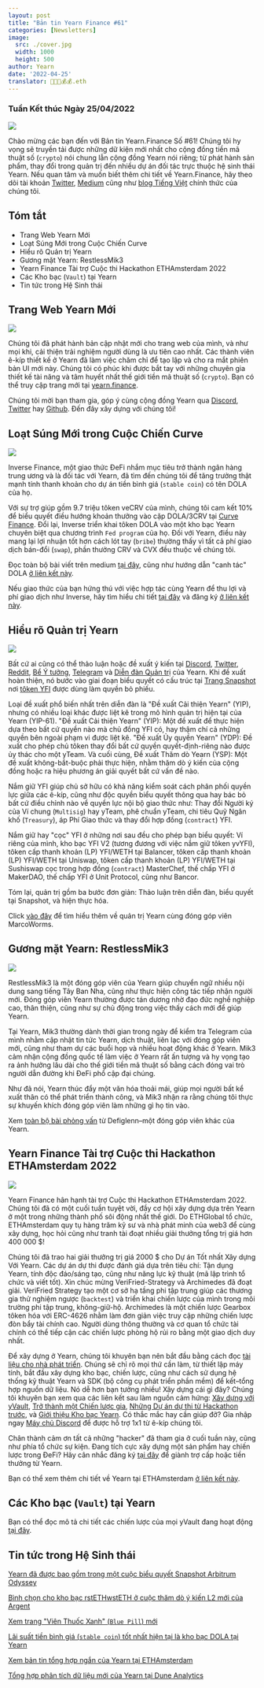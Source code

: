 ```yaml
---
layout: post
title: "Bản tin Yearn Finance #61"
categories: [Newsletters]
image:
  src: ./cover.jpg
  width: 1000
  height: 500
author: Yearn
date: '2022-04-25'
translator: 🤖💵💵💰💰.eth
---
```


### Tuần Kết thúc Ngày 25/04/2022

![](./cover.jpg?w=1000&h=500)

Chào mừng các bạn đến với Bản tin Yearn.Finance Số #61! Chúng tôi hy vọng sẽ truyền tải được những dữ kiện mới nhất cho cộng đồng tiền mã thuật số (`crypto`) nói chung lẫn cộng đồng Yearn nói riêng; từ phát hành sản phẩm, thay đổi trong quản trị đến nhiều dự án đối tác trực thuộc hệ sinh thái Yearn. Nếu quan tâm và muốn biết thêm chi tiết về Yearn.Finance, hãy theo dõi tài khoản [Twitter](https://twitter.com/iearnfinance), [Medium](https://medium.com/iearn) cũng như [blog Tiếng Việt](https://blog.yearn.finance/vi/) chính thức của chúng tôi.

## Tóm tắt

- Trang Web Yearn Mới
- Loạt Súng Mới trong Cuộc Chiến Curve
- Hiểu rõ Quản trị Yearn
- Gương mặt Yearn: RestlessMik3
- Yearn Finance Tài trợ Cuộc thi Hackathon ETHAmsterdam 2022
- Các Kho bạc (`Vault`) tại Yearn
- Tin tức trong Hệ Sinh thái

## Trang Web Yearn Mới

![](./image2.jpg?w=900&h=458)

Chúng tôi đã phát hành bản cập nhật mới cho trang web của mình, và như mọi khi, cải thiện trải nghiệm người dùng là ưu tiên cao nhất. Các thành viên ê-kíp thiết kế ở Yearn đã làm việc chăm chỉ để tạo lập và cho ra mắt phiên bản UI mới này. Chúng tôi có phúc khi được bắt tay với những chuyên gia thiết kế tài năng và tâm huyết nhất thế giới tiền mã thuật số (`crypto`). Bạn có thể truy cập trang mới tại [yearn.finance](https://yearn.finance/#/portfolio).

Chúng tôi mời bạn tham gia, góp ý cùng cộng đồng Yearn qua [Discord](https://discord.gg/8rF374XkXy), [Twitter](https://twitter.com/iearnfinance) hay [Github](http://github.com/yearn). Đến đây xây dựng với chúng tôi!

## Loạt Súng Mới trong Cuộc Chiến Curve

![](./image3.jpg?w=900&h=506)

Inverse Finance, một giao thức ĐeFi nhắm mục tiêu trở thành ngân hàng trung ương và là đối tác với Yearn, đã tìm đến chúng tôi để tăng trưởng thật mạnh tính thanh khoản cho dự án tiền bình giá (`stable coin`) có tên DOLA của họ.

Với sự trợ giúp gồm 9.7 triệu tôken veCRV của mình, chúng tôi cam kết 10% để biểu quyết điều hướng khoản thưởng vào cặp DOLA/3CRV tại [Curve Finance](https://curve.fi/). Đổi lại, Inverse triển khai tôken DOLA vào một kho bạc Yearn chuyên biệt qua chương trình `Fed program` của họ. Đối với Yearn, điều này mang lại lợi nhuận tốt hơn cách lót tay (`bribe`) thường thấy vì tất cả phí giao dịch bán-đổi (`swap`), phần thưởng CRV và CVX đều thuộc về chúng tôi.

Đọc toàn bộ bài viết trên medium [tại đây](https://medium.com/inverse-finance/a-new-salvo-in-the-curve-wars-c2badffa0123), cũng như hướng dẫn "canh tác" DOLA [ở liên kết này](https://medium.com/inverse-finance/how-to-farm-dola-incentives-today-using-curve-yearn-2a150a2b3afb).

Nếu giao thức của bạn hứng thú với việc hợp tác cùng Yearn để thu lợi và phí giao dịch như Inverse, hãy tìm hiểu chi tiết [tại đây](https://twitter.com/iearnfinance/status/1367508483952771075) và đăng ký [ở liên kết này](https://yearnfinance.typeform.com/to/uP7xOJUN).

## Hiểu rõ Quản trị Yearn

![](./image4.jpg?w=900&h=482)

Bất cứ ai cũng có thể thảo luận hoặc đề xuất ý kiến tại [Discord](https://discord.com/invite/6PNv2nF), [Twitter](https://twitter.com/iearnfinance), [Reddit](https://www.reddit.com/r/yearn_finance), [Bể Ý tưởng](https://yearnfinance.notion.site/yearnfinance/Pool-of-Ideas-d75383ade9154d8bb6163388c6c2b39b), [Telegram](https://t.me/yearnfinance/) và [Diễn đàn Quản trị](https://gov.yearn.finance/) của Yearn. Khi đề xuất hoàn thiện, nó bước vào giai đoạn biểu quyết có cấu trúc tại [Trang Snapshot](https://yearn.snapshot.page/#/) nơi [tôken YFI](https://www.coingecko.com/en/coins/yearn-finance) được dùng làm quyền bỏ phiếu.

Loại đề xuất phổ biến nhất trên diễn đàn là "Đề xuất Cải thiện Yearn" (YIP), nhưng có nhiều loại khác được liệt kê trong mô hình quản trị hiện tại của Yearn (YIP-61). "Đề xuất Cải thiện Yearn" (YIP): Một đề xuất để thực hiện dựa theo bất cứ quyền nào mà chủ đồng YFI có, hay thậm chí cả những quyền bên ngoài phạm vi được liệt kê. "Đề xuất Ủy quyền Yearn" (YDP): Đề xuất cho phép chủ tôken thay đổi bất cứ quyền quyết-định-riêng nào được ủy thác cho một yTeam. Và cuối cùng, Đề xuất Thăm dò Yearn (YSP): Một đề xuất không-bắt-buộc phải thực hiện, nhằm thăm dò ý kiến của cộng đồng hoặc ra hiệu phương án giải quyết bất cứ vấn đề nào.

Nắm giữ YFI giúp chủ sở hữu có khả năng kiểm soát cách phân phối quyền lực giữa các ê-kíp, cũng như độc quyền biểu quyết thông qua hay bác bỏ bất cứ điều chỉnh nào về quyền lực nội bộ giao thức như: Thay đổi Người ký của Ví chung (`Multisig`) hay yTeam, phê chuẩn yTeam, chi tiêu Quỹ Ngân khố (`Treasury`), áp Phí Giao thức và thay đổi hợp đồng (`contract`) YFI.

Nắm giữ hay "cọc" YFI ở những nơi sau đều cho phép bạn biểu quyết: Ví riêng của mình, kho bạc YFI V2 (tương đương với việc nắm giữ tôken yvYFI), tôken cấp thanh khoản (LP) YFI/WETH tại Balancer, tôken cấp thanh khoản (LP) YFI/WETH tại Uniswap, tôken cấp thanh khoản (LP) YFI/WETH tại Sushiswap cọc trong hợp đồng (`contract`) MasterChef, thế chấp YFI ở MakerDAO, thế chấp YFI ở Unit Protocol, cũng như Bancor.

Tóm lại, quản trị gồm ba bước đơn giản: Thảo luận trên diễn đàn, biểu quyết tại Snapshot, và hiện thực hóa.

Click [vào đây](https://medium.com/iearn/yearn-governance-explained-proposals-yfi-token-and-execution-113ec86c3a3f) để tìm hiểu thêm về quản trị Yearn cùng đóng góp viên MarcoWorms.

## Gương mặt Yearn: RestlessMik3

![](./image5.jpg?w=400&h=294)

RestlessMik3 là một đóng góp viên của Yearn giúp chuyển ngữ nhiều nội dung sang tiếng Tây Ban Nha, cũng như thực hiện công tác tiếp nhận người mới. Đóng góp viên Yearn thường được tán dương nhờ đạo đức nghề nghiệp cao, thân thiện, cũng như sự chủ động trong việc thấy cách mới để giúp Yearn.

Tại Yearn, Mik3 thường dành thời gian trong ngày để kiểm tra Telegram của mình nhằm cập nhật tin tức Yearn, dịch thuật, liên lạc với đóng góp viên mới, cũng như tham dự các buổi họp và nhiều hoạt động khác ở Yearn. Mik3 cảm nhận cộng đồng quốc tế làm việc ở Yearn rất ấn tượng và hy vọng tạo ra ảnh hưởng lâu dài cho thế giới tiền mã thuật số bằng cách đóng vai trò người dẫn đường khi ĐeFi phổ cập đại chúng.

Như đã nói, Yearn thúc đẩy một văn hóa thoải mái, giúp mọi người bất kể xuất thân có thể phát triển thành công, và Mik3 nhận ra rằng chúng tôi thực sự khuyến khích đóng góp viên làm những gì họ tin vào.

Xem [toàn bộ bài phỏng vấn](https://medium.com/iearn/people-of-yearn-restlessmik3-d487b15ce051) từ Defiglenn–một đóng góp viên khác của Yearn.

## Yearn Finance Tài trợ Cuộc thi Hackathon ETHAmsterdam 2022

![](./image6.jpg?w=900&h=450)

Yearn Finance hân hạnh tài trợ Cuộc thi Hackathon ETHAmsterdam 2022. Chúng tôi đã có một cuối tuần tuyệt vời, đầy cơ hội xây dựng dựa trên Yearn ở một trong những thành phố sôi động nhất thế giới. Do ETHGlobal tổ chức, ETHAmsterdam quy tụ hàng trăm kỹ sư và nhà phát minh của web3 để cùng xây dựng, học hỏi cũng như tranh tài đoạt nhiều giải thưởng tổng trị giá hơn 400&nbsp;000&nbsp;$!

Chúng tôi đã trao hai giải thưởng trị giá 2000&nbsp;$ cho Dự án Tốt nhất Xây dựng Với Yearn. Các dự án dự thi được đánh giá dựa trên tiêu chí: Tận dụng Yearn, tính độc đáo/sáng tạo, cũng như năng lực kỹ thuật (mã lập trình tổ chức và viết tốt). Xin chúc mừng VeriFried-Strategy và Archimedes đã đoạt giải. VeriFried Strategy tạo một cơ sở hạ tầng phi tập trung giúp các thương gia thử nghiệm ngược (`backtest`) và triển khai chiến lược của mình trong môi trường phi tập trung, không-giữ-hộ. Archimedes là một chiến lược Gearbox tôken hóa với ERC-4626 nhằm làm đơn giản việc truy cập những chiến lược đòn bẩy tài chính cao. Người dùng thông thường và cơ quan tổ chức tài chính có thể tiếp cận các chiến lược phòng hộ rủi ro bằng một giao dịch duy nhất.

Để xây dựng ở Yearn, chúng tôi khuyên bạn nên bắt đầu bằng cách đọc [tài liệu cho nhà phát triển](https://docs.yearn.finance/). Chúng sẽ chỉ rõ mọi thứ cần làm, từ thiết lập máy tính, bắt đầu xây dựng kho bạc, chiến lược, cũng như cách sử dụng hệ thống kỹ thuật Yearn và SDK (bộ công cụ phát triển phần mềm) để kết–tổng hợp nguồn dữ liệu. Nó dễ hơn bạn tưởng nhiều! Xây dựng cái gì đây? Chúng tôi khuyên bạn xem qua các liên kết sau làm nguồn cảm hứng: [Xây dựng với yVault](https://medium.com/iearn/yearn-partners-building-with-yvaults-4cd042ea092), [Trở thành một Chiến lược gia](https://www.youtube.com/watch?v=NVR3teJw0Y0), [Những Dự án dự thi từ Hackathon trước](https://dorahacks.io/hackathon/ethdenver22virtual/?bounty=Yearn%20Finance), và [Giới thiệu Kho bạc Yearn](https://www.youtube.com/watch?v=a1TsO62402c). Có thắc mắc hay cần giúp đỡ? Gia nhập ngay [Máy chủ Discord](https://discord.com/invite/yearn) để được hỗ trợ 1x1 từ ê-kíp chúng tôi.

Chân thành cảm ơn tất cả những "hacker" đã tham gia ở cuối tuần này, cũng như phía tổ chức sự kiện. Đang tích cực xây dựng một sản phẩm hay chiến lược trong ĐeFi? Hãy cân nhắc đăng ký [tại đây](https://yearnfinance.notion.site/Welcome-to-Yearn-Finance-26d6c4210e3e405c9f02f84ba567a249) để giành trợ cấp hoặc tiền thưởng từ Yearn.

Bạn có thể xem thêm chi tiết về Yearn tại ETHAmsterdam [ở liên kết này](https://medium.com/iearn/yearn-finance-is-sponsoring-the-ethamsterdam-2022-hackathon-a9110e906424).

## Các Kho bạc (`Vault`) tại Yearn

Bạn có thể đọc mô tả chi tiết các chiến lược của mọi yVault đang hoạt động [tại đây](https://medium.com/yearn-state-of-the-vaults/the-vaults-at-yearn-9237905ffed3).

## Tin tức trong Hệ Sinh thái

[Yearn đã được bao gồm trong một cuộc biểu quyết Snapshot Arbitrum Odyssey](https://twitter.com/iearnfinance/status/1513921428516605954)

[Bình chọn cho kho bạc rstETHwstETH ở cuộc thăm dò ý kiến L2 mới của Argent](https://twitter.com/argentHQ/status/1514172474044432387)

[Xem trang "Viên Thuốc Xanh" (`Blue Pill`) mới](https://twitter.com/iearnfinance/status/1518390663355768833)

[Lãi suất tiền bình giá (`stable coin`) tốt nhất hiện tại là kho bạc DOLA tại Yearn](https://twitter.com/joinwido/status/1517174426684567555)

[Xem bản tin tổng hợp ngắn của Yearn tại ETHAmsterdam](https://twitter.com/YFI_interns/status/1517710156594917377)

[Tổng hợp phân tích dữ liệu mới của Yearn tại Dune Analytics](https://twitter.com/iearnfinance/status/1517213158968111106)

